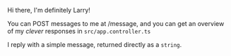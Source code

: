 Hi there, I'm definitely Larry!

You can POST messages to me at /message, and you can get an overview of my _clever_ responses in `src/app.controller.ts`

I reply with a simple message, returned directly as a `string`.
